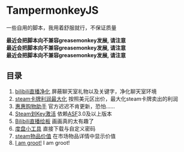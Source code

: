 # TampermonkeyJS

一些自用的脚本，我用着舒服就行，不保证质量

**最近会把脚本向不兼容greasemonkey发展, 请注意**\
**最近会把脚本向不兼容greasemonkey发展, 请注意**\
**最近会把脚本向不兼容greasemonkey发展, 请注意**

## 目录

1. [bilibili直播净化](https://github.com/lzghzr/TampermonkeyJS/raw/master/BiLiveNoVIP/BiLiveNoVIP.user.js) 屏蔽聊天室礼物以及关键字，净化聊天室环境
2. [steam卡牌利润最大化](https://github.com/lzghzr/TampermonkeyJS/raw/master/SteamCardMaximumProfit/SteamCardMaximumProfit.user.js) 按照美元区出价，最大化steam卡牌卖出的利润
3. [惠惠购物助手](https://github.com/lzghzr/TampermonkeyJS/raw/master/youdaoGWZS/youdaoGWZS.user.js) 官方迟迟不肯更新，恐怕……
4. [Steam划Key激活](https://github.com/lzghzr/TampermonkeyJS/raw/master/SteamRedeemKey/SteamRedeemKey.user.js) 依赖[ASF](https://github.com/JustArchi/ArchiSteamFarm)3.0及以上版本
4. [Bilibili直播绘板](https://github.com/lzghzr/TampermonkeyJS/raw/master/BiliDraw/BiliDraw.user.js) 画画真的太有趣了
5. [度盘小工具](https://github.com/lzghzr/TampermonkeyJS/raw/master/FuckBaiduPan/FuckBaiduPan.user.js) 直接下载与自定义密码
6. [steam物品价值](https://github.com/lzghzr/TampermonkeyJS/raw/master/SteamItemGoo/SteamItemGoo.user.js) 在市场物品详情中显示价值
7. [I am groot!](https://github.com/lzghzr/TampermonkeyJS/raw/master/iamgroot/iamgroot.user.js) I am groot!